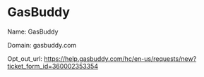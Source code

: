 # GasBuddy

Name: GasBuddy

Domain: gasbuddy.com

Opt_out_url: https://help.gasbuddy.com/hc/en-us/requests/new?ticket_form_id=360002353354
